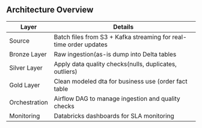 ## Architecture Overview

|Layer| Details|
|-----|--------|
|Source| Batch files from S3 + Kafka streaming for real-time order updates|
|Bronze Layer| Raw ingestion(as-is dump into Delta tables|
|Silver Layer| Apply data quality checks(nulls, duplicates, outliers)|
|Gold Layer| Clean modeled dta for business use (order fact table | customer dimension)|
|Orchestration| Airflow DAG to manage ingestion and quality checks|
|Monitoring|Databricks dashboards for SLA monitoring|

